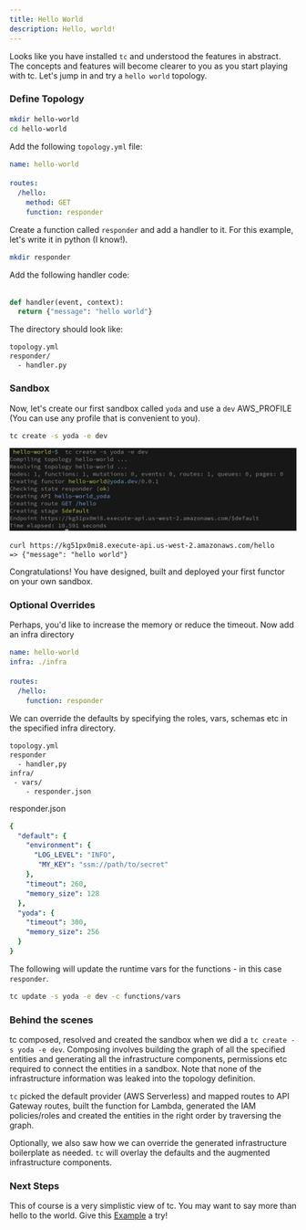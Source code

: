 ```yaml
---
title: Hello World
description: Hello, world!
---
```


Looks like you have installed `tc` and understood the features in abstract. The concepts and features will become clearer to you as you start playing with tc.
Let's jump in and try a `hello world` topology.


### Define Topology

```sh
mkdir hello-world
cd hello-world
```

Add the following `topology.yml` file:

```yaml title="topology.yml"
name: hello-world

routes:
  /hello:
    method: GET
    function: responder
```

Create a function called `responder` and add a handler to it. For this example, let's write it in python (I know!).

```sh
mkdir responder
```

Add the following handler code:

```python title="responder/handler.py"

def handler(event, context):
  return {"message": "hello world"}
```

The directory should look like:

```
topology.yml
responder/
  - handler.py
```

### Sandbox

Now, let's create our first sandbox called `yoda` and use a `dev` AWS_PROFILE (You can use any profile that is convenient to you).

```sh
tc create -s yoda -e dev
```

[![Demo image]][Demo source]

[Demo image]: ../../../assets/demo-1.png
[Demo source]: ../../../assets/demo-1.png


```
curl https://kg51px0mi8.execute-api.us-west-2.amazonaws.com/hello
=> {"message": "hello world"}
```

Congratulations! You have designed, built and deployed your first functor on your own sandbox.

### Optional Overrides


Perhaps, you'd like to increase the memory or reduce the timeout. Now add an infra directory


```yaml title="topology.yml"
name: hello-world
infra: ./infra

routes:
  /hello:
    function: responder
```

We can override the defaults by specifying the roles, vars, schemas etc in the specified infra directory.

```
topology.yml
responder
  - handler,py
infra/
 - vars/
    - responder.json
```

responder.json
```yaml title="infra/vars/responder.json"
{
  "default": {
    "environment": {
      "LOG_LEVEL": "INFO",
       "MY_KEY": "ssm://path/to/secret"
    },
    "timeout": 260,
    "memory_size": 128
  },
  "yoda": {
    "timeout": 300,
    "memory_size": 256
  }
}
```

The following will update the runtime vars for the functions - in this case `responder`.

```sh
tc update -s yoda -e dev -c functions/vars
```

### Behind the scenes

tc composed, resolved and created the sandbox when we did a `tc create -s yoda -e dev`. Composing involves building the graph of all the specified entities and generating all the infrastructure components, permissions etc required to connect the entities in a sandbox. Note that none of the infrastructure information was leaked into the topology definition.

`tc` picked the default provider (AWS Serverless) and mapped routes to API Gateway routes, built the function for Lambda, generated the IAM policies/roles and created the entities in the right order by traversing the graph.

Optionally, we also saw how we can override the generated infrastructure boilerplate as needed. `tc` will overlay the defaults and the augmented infrastructure components.

### Next Steps

This of course is a very simplistic view of tc. You may want to say more than hello to the world. Give this [Example](/examples/etl) a try!
